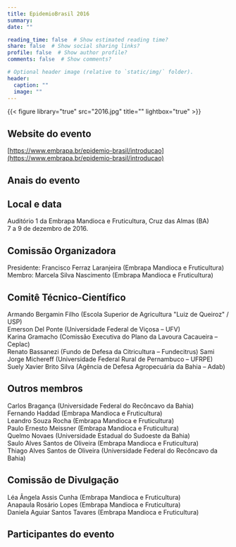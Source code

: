 ```yaml
---
title: EpidemioBrasil 2016
summary: 
date: ""

reading_time: false  # Show estimated reading time?
share: false  # Show social sharing links?
profile: false  # Show author profile?
comments: false  # Show comments?

# Optional header image (relative to `static/img/` folder).
header:
  caption: ""
  image: ""
---
```


{{< figure library="true" src="2016.jpg" title="" lightbox="true" >}}

## Website do evento

[https://www.embrapa.br/epidemio-brasil/introducao](https://www.embrapa.br/epidemio-brasil/introducao)


## Anais do evento


## Local e data 
 
 Auditório 1 da Embrapa Mandioca e Fruticultura, Cruz das Almas (BA)  
 7 a 9 de dezembro de 2016.

## Comissão Organizadora

Presidente: Francisco Ferraz Laranjeira (Embrapa Mandioca e Fruticultura)  
Membro: Marcela Silva Nascimento (Embrapa Mandioca e Fruticultura)  

## Comitê Técnico-Científico

Armando Bergamin Filho (Escola Superior de Agricultura "Luiz de Queiroz" / USP)  
Emerson Del Ponte (Universidade Federal de Viçosa – UFV)  
Karina Gramacho (Comissão Executiva do Plano da Lavoura Cacaueira – Ceplac)  
Renato Bassanezi (Fundo de Defesa da Citricultura – Fundecitrus)
Sami Jorge Michereff (Universidade Federal Rural de Pernambuco – UFRPE)  
Suely Xavier Brito Silva (Agência de Defesa Agropecuária da Bahia – Adab)  

## Outros membros

Carlos Bragança (Universidade Federal do Recôncavo da Bahia)  
Fernando Haddad (Embrapa Mandioca e Fruticultura)  
Leandro Souza Rocha (Embrapa Mandioca e Fruticultura)  
Paulo Ernesto Meissner (Embrapa Mandioca e Fruticultura)  
Quelmo Novaes (Universidade Estadual do Sudoeste da Bahia)  
Saulo Alves Santos de Oliveira (Embrapa Mandioca e Fruticultura)  
Thiago Alves Santos de Oliveira (Universidade Federal do Recôncavo da Bahia)  

## Comissão de Divulgação

Léa Ângela Assis Cunha (Embrapa Mandioca e Fruticultura)  
Anapaula Rosário Lopes (Embrapa Mandioca e Fruticultura)  
Daniela Aguiar Santos Tavares (Embrapa Mandioca e Fruticultura)  

## Participantes do evento


